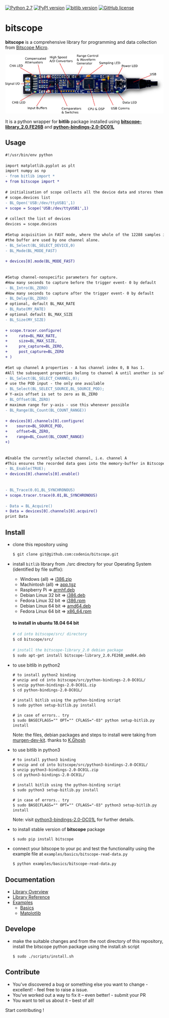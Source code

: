 [![Python 2.7](https://img.shields.io/badge/python-2.7-blue.svg)](https://www.python.org/downloads/release/python-2715/)  [![PyPI version](https://badge.fury.io/py/bitscope.svg)](https://badge.fury.io/py/bitscope) [![bitlib version](https://img.shields.io/badge/bitlib-2.0-blue)](http://bitscope.com/software/library/guide/2.0/#blindex-assign-the-buffer-offset-for-dumps)  [![GitHub license](https://img.shields.io/github/license/codenio/bitscope)](https://github.com/codenio/bitscope/blob/master/LICENSE)

# bitscope

**bitscope** is a comprehensive library for programming and data collection from [Bitscope Micro](http://bitscope.com/product/BS05/).

<p align="center">
  <img src="images/bitscope.png", href="http://bitscope.com/product/BS05/">
</p>

It is a python wrapper for **bitlib** package installed using [**bitscope-library_2.0.FE26B**](docs/BitScopeLibraryGuide.pdf) and [**python-bindings-2.0-DC01L**](src/python-bindings-2.0-DC01L.zip)


## Usage

```diff
#!/usr/bin/env python

import matplotlib.pyplot as plt
import numpy as np
- from bitlib import *
+ from bitscope import *

# initialisation of scope collects all the device data and stores them in
# scope.devices list 
- BL_Open('USB:/dev/ttyUSB1',1)
+ scope = Scope('USB:/dev/ttyUSB1',1)

# collect the list of devices
devices = scope.devices

#Setup acquisition in FAST mode, where the whole of the 12288 samples in
#the buffer are used by one channel alone.
- BL_Select(BL_SELECT_DEVICE,0)
- BL_Mode(BL_MODE_FAST)

+ devices[0].mode(BL_MODE_FAST)


#Setup channel-nonspecific parameters for capture.
#How many seconds to capture before the trigger event- 0 by default
- BL_Intro(BL_ZERO)
#How many seconds to capture after the trigger event- 0 by default
- BL_Delay(BL_ZERO) 
# optional, default BL_MAX_RATE
- BL_Rate(MY_RATE)
# optional default BL_MAX_SIZE
- BL_Size(MY_SIZE)

+ scope.tracer.configure(
+     rate=BL_MAX_RATE, 
+     size=BL_MAX_SIZE, 
+     pre_capture=BL_ZERO, 
+     post_capture=BL_ZERO
+ ) 

#Set up channel A properties - A has channel index 0, B has 1.
#All the subsequent properties belong to channel A until another is selected.
- BL_Select(BL_SELECT_CHANNEL,0);
# use the POD input - the only one available
- BL_Select(BL_SELECT_SOURCE,BL_SOURCE_POD);
# Y-axis offset is set to zero as BL_ZERO
- BL_Offset(BL_ZERO)
# maximum range for y-axis - use this whenever possible
- BL_Range(BL_Count(BL_COUNT_RANGE)) 

+ devices[0].channels[0].configure(
+    source=BL_SOURCE_POD,
+    offset=BL_ZERO,
+    range=BL_Count(BL_COUNT_RANGE)
+)


#Enable the currently selected channel, i.e. channel A
#This ensures the recorded data goes into the memory-buffer in Bitscope device
- BL_Enable(TRUE);
+ devices[0].channels[0].enable()


- BL_Trace(0.01,BL_SYNCHRONOUS)
+ scope.tracer.trace(0.01,BL_SYNCHRONOUS)

- Data = BL_Acquire()
+ Data = devices[0].channels[0].acquire()
print Data
```

## Install

- clone this repository using
    ```bash
    $ git clone git@github.com:codenio/bitscope.git
    ```
- install `bitlib` library from ./src directory for your Operating System (identified by file suffix):

    - Windows (all) => [i386.zip](src/bitscope-library_2.0.FE26B_i386.zip)
    - Machintosh (all) => [app.tgz](src/bitscope-library_2.0.FE26B.app.tgz)
    - Raspberry Pi => [armhf.deb](src/bitscope-library_2.0.FE26B_armhf.deb)
    - Debian Linux 32 bit => [i386.deb](src/bitscope-library_2.0.FE26B_i386.deb)
    - Fedora Linux 32 bit => [i386.rpm](src/bitscope-library-2.0.FE26B-1.i386.rpm)
    - Debian Linux 64 bit => [amd64.deb](src/bitscope-library_2.0.FE26B_amd64.deb)
    - Fedora Linux 64 bit => [x86_64.rpm](src/bitscope-library-2.0.FE26B-1.x86_64.rpm)
    
    #### to install in ubuntu 18.04 64 bit

    ```bash
    # cd into bitscope/src/ directory
    $ cd bitscope/src/
    
    # install the bitscope-library_2.0 debian package
    $ sudo apt-get install bitscope-library_2.0.FE26B_amd64.deb
    ```

- to use bitlib in python2
    ```shell
    # to install python2 binding
    # unzip and cd into bitscope/src/python-bindings-2.0-DC01L/ 
    $ unzip python-bindings-2.0-DC01L.zip
    $ cd python-bindings-2.0-DC01L/
    
    # install bitlib using the python-binding script 
    $ sudo python setup-bitlib.py install
    
    # in case of errors.. try
    $ sudo BASECFLAGS="" OPT="" CFLAGS="-O3" python setup-bitlib.py install
    ```
    Note: the files, debian packages and steps to install were taking from [murgen-dev-kit](https://github.com/kelu124/murgen-dev-kit/tree/master/software). thanks to [K.Ghosh](https://github.com/kelu124)

- to use bitlib in python3
    ```shell
    # to install python3 binding
    # unzip and cd into bitscope/src/python3-bindings-2.0-DC01L/ 
    $ unzip python3-bindings-2.0-DC01L.zip
    $ cd python3-bindings-2.0-DC01L/
    
    # install bitlib using the python-binding script 
    $ sudo python3 setup-bitlib.py install
    
    # in case of errors.. try
    $ sudo BASECFLAGS="" OPT="" CFLAGS="-O3" python3 setup-bitlib.py install
    ```
    Note: visit [python3-bindings-2.0-DC01L](https://github.com/codenio/python3-bindings-2.0-DC01L) for further details.

- to install stable version of **bitscope** package
    ```bash
    $ sudo pip install bitscope
    ```
- connect your bitscope to your pc and test the functionality using
the example file at `examples/basics/bitscope-read-data.py`
    ```bash
    $ python examples/basics/bitscope-read-data.py
    ```

## Documentation

- [Library Overview](docs/liberary-overview/README.md)
- [Library Reference](https://htmlpreview.github.io/?https://github.com/codenio/bitscope/blob/master/docs/liberary-reference/bitscope.html)
- [Examples](examples)
    - [Basics](examples/basics)
    - [Matplotlib](examples/matplotlib)

## Develope

- make the suitable changes and from the root directory of this repository, install the bitscope python package using the install.sh script
    ```bash
    $ sudo ./scripts/install.sh
    ``` 

## Contribute

- You've discovered a bug or something else you want to change - excellent! - feel free to raise a issue.
- You've worked out a way to fix it – even better! - submit your PR
- You want to tell us about it – best of all!

Start contributing !